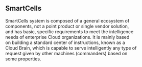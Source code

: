 ## SmartCells

SmartCells system is composed of a general ecosystem of<br>
components, not a point product or single vendor solution, <br>
and has basic, specific requirements to meet the intelligence <br>
needs of enterprise Cloud organizations. It is mainly based <br>
on building	a standard center of instructions, known as a<br> 
Cloud Brain, which is	capable to serve intelligently any type of<br>
request given by other machines (commanders) based on <br> some
properties.
